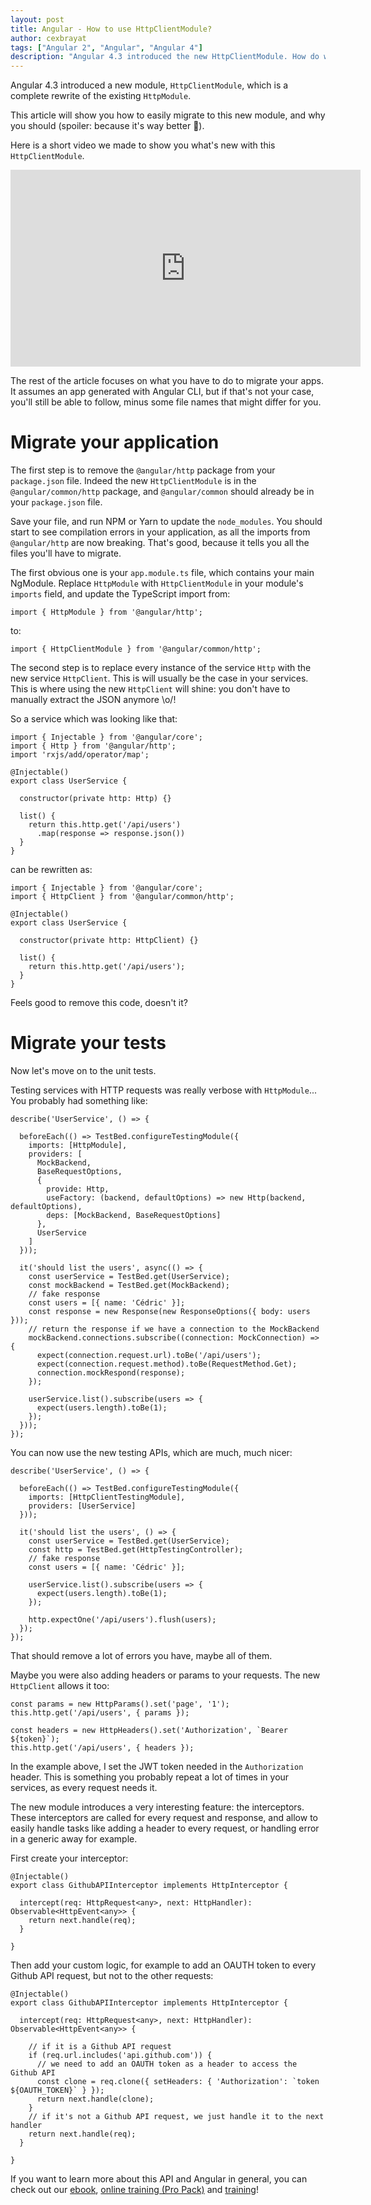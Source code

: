 ```yaml
---
layout: post
title: Angular - How to use HttpClientModule?
author: cexbrayat
tags: ["Angular 2", "Angular", "Angular 4"]
description: "Angular 4.3 introduced the new HttpClientModule. How do we migrate our applications to use it?"
---
```


Angular 4.3 introduced a new module, `HttpClientModule`,
which is a complete rewrite of the existing `HttpModule`.

This article will show you how to easily migrate to this new module,
and why you should (spoiler: because it's way better&nbsp;🦄).

Here is a short video we made to show you what's new with this `HttpClientModule`.

<div class="video-wrapper">
    <iframe width="560" height="315" frameborder="0" allowfullscreen
    src="https://www.youtube.com/embed/jIgUrfXmrLM"></iframe>
</div>

The rest of the article focuses on what you have to do to migrate your apps.
It assumes an app generated with Angular CLI,
but if that's not your case, you'll still be able to follow,
minus some file names that might differ for you.

# Migrate your application

The first step is to remove the `@angular/http` package from your
`package.json` file.
Indeed the new `HttpClientModule` is in the `@angular/common/http` package,
and `@angular/common` should already be in your `package.json` file.

Save your file, and run NPM or Yarn to update the `node_modules`.
You should start to see compilation errors in your application,
as all the imports from `@angular/http` are now breaking.
That's good, because it tells you all the files you'll have to migrate.

The first obvious one is your `app.module.ts` file,
which contains your main NgModule.
Replace `HttpModule` with `HttpClientModule`
in your module's `imports` field,
and update the TypeScript import from:

    import { HttpModule } from '@angular/http';

to:

    import { HttpClientModule } from '@angular/common/http';

The second step is to replace every instance of the service `Http`
with the new service `HttpClient`.
This is will usually be the case in your services.
This is where using the new `HttpClient` will shine:
you don't have to manually extract the JSON anymore \o/!

So a service which was looking like that:

    import { Injectable } from '@angular/core';
    import { Http } from '@angular/http';
    import 'rxjs/add/operator/map';

    @Injectable()
    export class UserService {

      constructor(private http: Http) {}

      list() {
        return this.http.get('/api/users')
          .map(response => response.json())
      }
    }

can be rewritten as:

    import { Injectable } from '@angular/core';
    import { HttpClient } from '@angular/common/http';

    @Injectable()
    export class UserService {

      constructor(private http: HttpClient) {}

      list() {
        return this.http.get('/api/users');
      }
    }

Feels good to remove this code, doesn't it?

# Migrate your tests

Now let's move on to the unit tests.

Testing services with HTTP requests was really verbose with `HttpModule`...
You probably had something like:

    describe('UserService', () => {

      beforeEach(() => TestBed.configureTestingModule({
        imports: [HttpModule],
        providers: [
          MockBackend,
          BaseRequestOptions,
          {
            provide: Http,
            useFactory: (backend, defaultOptions) => new Http(backend, defaultOptions),
            deps: [MockBackend, BaseRequestOptions]
          },
          UserService
        ]
      }));

      it('should list the users', async(() => {
        const userService = TestBed.get(UserService);
        const mockBackend = TestBed.get(MockBackend);
        // fake response
        const users = [{ name: 'Cédric' }];
        const response = new Response(new ResponseOptions({ body: users }));
        // return the response if we have a connection to the MockBackend
        mockBackend.connections.subscribe((connection: MockConnection) => {
          expect(connection.request.url).toBe('/api/users');
          expect(connection.request.method).toBe(RequestMethod.Get);
          connection.mockRespond(response);
        });

        userService.list().subscribe(users => {
          expect(users.length).toBe(1);
        });
      }));
    });

You can now use the new testing APIs,
which are much, much nicer:

    describe('UserService', () => {

      beforeEach(() => TestBed.configureTestingModule({
        imports: [HttpClientTestingModule],
        providers: [UserService]
      }));

      it('should list the users', () => {
        const userService = TestBed.get(UserService);
        const http = TestBed.get(HttpTestingController);
        // fake response
        const users = [{ name: 'Cédric' }];

        userService.list().subscribe(users => {
          expect(users.length).toBe(1);
        });

        http.expectOne('/api/users').flush(users);
      });
    });

That should remove a lot of errors you have,
maybe all of them.

Maybe you were also adding headers or params to your requests.
The new `HttpClient` allows it too:

    const params = new HttpParams().set('page', '1');
    this.http.get('/api/users', { params });

    const headers = new HttpHeaders().set('Authorization', `Bearer ${token}`);
    this.http.get('/api/users', { headers });

In the example above, I set the JWT token needed in the `Authorization` header.
This is something you probably repeat a lot of times in your services,
as every request needs it.

The new module introduces a very interesting feature: the interceptors.
These interceptors are called for every request and response,
and allow to easily handle tasks like adding a header to every request,
or handling error in a generic away for example.

First create your interceptor:

    @Injectable()
    export class GithubAPIInterceptor implements HttpInterceptor {

      intercept(req: HttpRequest<any>, next: HttpHandler): Observable<HttpEvent<any>> {
        return next.handle(req);
      }

    }

Then add your custom logic,
for example to add an OAUTH token to every Github API request,
but not to the other requests:

    @Injectable()
    export class GithubAPIInterceptor implements HttpInterceptor {

      intercept(req: HttpRequest<any>, next: HttpHandler): Observable<HttpEvent<any>> {

        // if it is a Github API request
        if (req.url.includes('api.github.com')) {
          // we need to add an OAUTH token as a header to access the Github API
          const clone = req.clone({ setHeaders: { 'Authorization': `token ${OAUTH_TOKEN}` } });
          return next.handle(clone);
        }
        // if it's not a Github API request, we just handle it to the next handler
        return next.handle(req);
      }

    }

If you want to learn more about this API and Angular in general,
you can check out our [ebook](https://books.ninja-squad.com/angular), [online training (Pro Pack)](https://angular-exercises.ninja-squad.com/) and [training](http://ninja-squad.com/training/angular)!
